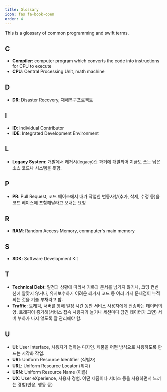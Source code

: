 ```yaml
---
title: Glossary
icon: fas fa-book-open
order: 4
---
```


This is a glossary of common programming and swift terms.

## C
* **Compiler**: computer program which converts the code into instructions for CPU to execute
* **CPU**: Central Processing Unit, math machine

## D
* **DR**: Disaster Recovery, 재해복구프로젝트

## I
* **ID**: Individual Contributor
* **IDE**: Integrated Development Environment

## L
* **Legacy System**: 개발에서 레거시(legacy)란 과거에 개발되어 지금도 쓰는 낡은 소스 코드나 시스템을 뜻함.

## P
* **PR**: Pull Request, 코드 베이스에서 내가 작업한 변동사항(추가, 삭제, 수정 등)을 코드 베이스에 포함해달라고 보내는 요청

## R
* **RAM**: Random Access Memory, comnputer's main memory

## S
* **SDK**: Software Development Kit

## T
* **Technical Debt**: 일정과 상황에 따라서 기록과 문서를 남기지 않거나, 코딩 컨벤션에 알맞지 않거나, 유지보수하기 어려운 레거시 코드 등 여러 가지 문제점이 누적되는 것을 기술 부채라고 함.
* **Traffic**: 트래픽, 서버를 통해 일정 시간 동안 서비스 사용자에게 전송하는 데이터의 양. 트래픽이 증가해(서비스 접속 사용자가 늘거나 세션마다 담긴 데이터가 크면) 서버 부하가 나지 않도록 잘 관리해야 함.

## U
* **UI**: User Interface, 사용자가 접하는 디자인. 제품을 어떤 방식으로 사용하도록 만드는 시각화 작업.
* **URI**: Uniform Resource Identifier (식별자)
* **URL**: Uniform Resource Locator (위치)
* **URN**: Uniform Resource Name (이름)
* **UX**: User eXperience, 사용자 경험. 어떤 제품이나 서비스 등을 사용하면서 느끼는 경험(반응, 행동 등)
